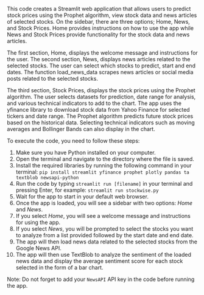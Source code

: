 This code creates a Streamlit web application that allows users to predict stock prices using the Prophet algorithm, view stock data and news articles of selected stocks. On the sidebar, there are three options; Home, News, and Stock Prices. Home provides instructions on how to use the app while News and Stock Prices provide functionality for the stock data and news articles.

The first section, Home, displays the welcome message and instructions for the user. The second section, News, displays news articles related to the selected stocks. The user can select which stocks to predict, start and end dates. The function load_news_data scrapes news articles or social media posts related to the selected stocks.

The third section, Stock Prices, displays the stock prices using the Prophet algorithm. The user selects datasets for prediction, date range for analysis, and various technical indicators to add to the chart. The app uses the yfinance library to download stock data from Yahoo Finance for selected tickers and date range. The Prophet algorithm predicts future stock prices based on the historical data. Selecting technical indicators such as moving averages and Bollinger Bands can also display in the chart.

To execute the code, you need to follow these steps:
 
1. Make sure you have Python installed on your computer.
2. Open the terminal and navigate to the directory where the file is saved.
3. Install the required libraries by running the following command in your terminal: 
   `pip install streamlit yfinance prophet plotly pandas ta textblob newsapi-python`
4. Run the code by typing `streamlit run [filename]` in your terminal and pressing Enter, for example: `streamlit run stockwise.py`
5. Wait for the app to start in your default web browser.
6. Once the app is loaded, you will see a sidebar with two options: *Home* and *News*.
7. If you select *Home*, you will see a welcome message and instructions for using the app.
8. If you select *News*, you will be prompted to select the stocks you want to analyze from a list provided followed by the start date and end date.
9. The app will then load news data related to the selected stocks from the Google News API.
10. The app will then use TextBlob to analyze the sentiment of the loaded news data and display the average sentiment score for each stock selected in the form of a bar chart.
 
Note: Do not forget to add your `NewsAPI` API key in the code before running the app.
